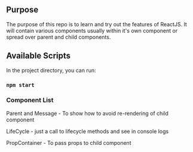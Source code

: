 ## Purpose

The purpose of this repo is to learn and try out the features of ReactJS. It will contain various components usually within it's own component or spread over parent and child components.

## Available Scripts

In the project directory, you can run:

### `npm start`

### Component List
Parent and Message - To show how to avoid re-rendering of child component

LifeCycle - just a call to lifecycle methods and see in console logs

PropContainer - To pass props to child component


